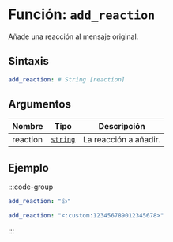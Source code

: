 # Función: `add_reaction`

Añade una reacción al mensaje original.

## Sintaxis

```yml
add_reaction: # String [reaction]
```

## Argumentos

| Nombre   | Tipo               | Descripción           |
| -------- | ------------------ | --------------------- |
| reaction | [`string`][String] | La reacción a añadir. |

## Ejemplo

:::code-group

```yml [Emoji Unicode]
add_reaction: "👍"
```

```yml [Emoji Personalizado]
add_reaction: "<:custom:123456789012345678>"
```

:::

[String]: /es/learning/data-types#cadenas-de-texto-string
